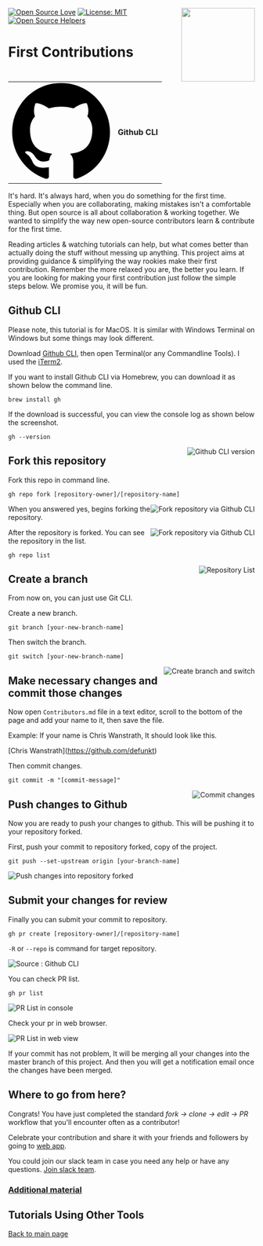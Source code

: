 [![Open Source Love](https://badges.frapsoft.com/os/v1/open-source.svg?v=103)](https://github.com/ellerbrock/open-source-badges/)
[<img align="right" width="150" src="https://firstcontributions.github.io/assets/Readme/join-slack-team.png">](https://join.slack.com/t/firstcontributors/shared_invite/enQtMzE1MTYwNzI3ODQ0LTZiMDA2OGI2NTYyNjM1MTFiNTc4YTRhZTg4OWZjMzA0ZWZmY2UxYzVkMzI1ZmVmOWI4ODdkZWQwNTM2NDVmNjY)
[![License: MIT](https://img.shields.io/badge/License-MIT-green.svg)](https://opensource.org/licenses/MIT)
[![Open Source Helpers](https://www.codetriage.com/roshanjossey/first-contributions/badges/users.svg)](https://www.codetriage.com/roshanjossey/first-contributions)

# First Contributions

<table>
  <tr>
    <td>
      <svg width="200" height="200" viewBox="0 0 16 16" aria-hidden="true">
  		<path full-rule="evenodd" d="M8 0C3.58 0 0 3.58 0 8c0 3.54 2.29 6.53 5.47 7.59.4.07.55-.17.55-.38 0-.19-.01-.82-.01-1.49-2.01.37-2.53-.49-2.69-.94-.09-.23-.48-.94-.82-1.13-.28-.15-.68-.52-.01-.53.63-.01 1.08.58 1.23.82.72 1.21 1.87.87 2.33.66.07-.52.28-.87.51-1.07-1.78-.2-3.64-.89-3.64-3.95 0-.87.31-1.59.82-2.15-.08-.2-.36-1.02.08-2.12 0 0 .67-.21 2.2.82.64-.18 1.32-.27 2-.27.68 0 1.36.09 2 .27 1.53-1.04 2.2-.82 2.2-.82.44 1.1.16 1.92.08 2.12.51.56.82 1.27.82 2.15 0 3.07-1.87 3.75-3.65 3.95.29.25.54.73.54 1.48 0 1.07-.01 1.93-.01 2.2 0 .21.15.46.55.38A8.013 8.013 0 0016 8c0-4.42-3.58-8-8-8z">
  		</path>
			</svg>
    </td>
    <td><b>Github CLI</b></td>
  </tr>
</table>
It's hard. It's always hard, when you do something for the first time. Especially when you are collaborating, making mistakes isn't a comfortable thing. But open source is all about collaboration & working together. We wanted to simplify the way new open-source contributors learn & contribute for the first time.

Reading articles & watching tutorials can help, but what comes better than actually doing the stuff without messing up anything. This project aims at providing guidance & simplifying the way rookies make their first contribution. Remember the more relaxed you are, the better you learn. If you are looking for making your first contribution just follow the simple steps below. We promise you, it will be fun.


## Github CLI

Please note, this tutorial is for MacOS. It is similar with Windows Terminal on Windows but some things may look different.

<!--
************************************
​	*** This is commented out until      ***
​	*** a Windows tutorial can be created***
************************************
Please note, this tutorial is for MacOS. Please refer to the [Windows Tutorial]() for Sourcetree if that is what you want to use.
-->

Download [Github CLI](https://cli.github.com/), then open Terminal(or any Commandline Tools). I used the [iTerm2](https://iterm2.com/).

If you want to install Github CLI via Homebrew, you can download it as shown below the command line.

~~~
brew install gh
~~~



If the download is successful, you can view the console log as shown below the screenshot.

~~~
gh --version
~~~

<img style="float: right;" src="https://user-images.githubusercontent.com/33862991/123590149-39338780-d825-11eb-8293-b730bb3e6c9e.png" alt="Github CLI version" />

## Fork this repository

Fork this repo in command line.

~~~
gh repo fork [repository-owner]/[repository-name]
~~~

<img style="float: right;" src="https://user-images.githubusercontent.com/33862991/123590154-3afd4b00-d825-11eb-91b0-99c28d87bfc7.png" alt="Fork repository via Github CLI" />

When you answered yes, begins forking the repository.

<img style="float: right;" src="https://user-images.githubusercontent.com/33862991/123590161-3c2e7800-d825-11eb-8e28-f60ecb6b8be7.png" alt="Fork repository via Github CLI" />

After the repository is forked. You can see the repository in the list.

~~~
gh repo list
~~~

<img style="float: right;" src="https://user-images.githubusercontent.com/33862991/123590165-3d5fa500-d825-11eb-98d0-a0d97fa6844c.png" alt="Repository List" />

## Create a branch

From now on, you can just use Git CLI.

Create a new branch.

~~~
git branch [your-new-branch-name]
~~~

Then switch the branch.

~~~
git switch [your-new-branch-name]
~~~

<img style="float: right;" src="https://user-images.githubusercontent.com/33862991/123590170-3e90d200-d825-11eb-8c51-12e0f1c0f903.png" alt="Create branch and switch" />

## Make necessary changes and commit those changes

Now open `Contributors.md` file in a text editor, scroll to the bottom of the page and add your name to it, then save the file.

Example: If your name is Chris Wanstrath, It should look like this.

[Chris Wanstrath]\(https://github.com/defunkt)



Then commit changes.

~~~
git commit -m "[commit-message]"
~~~

<img style="float: right;" src="https://user-images.githubusercontent.com/33862991/123590172-3f296880-d825-11eb-9c06-1d362b1bd5ff.png" alt="Commit changes" />

## Push changes to Github

Now you are ready to push your changes to github. This will be pushing it to your repository forked. 

First, push your commit to repository forked, copy of the project.

~~~
git push --set-upstream origin [your-branch-name]
~~~

![Push changes into repository forked](https://user-images.githubusercontent.com/33862991/123590173-3fc1ff00-d825-11eb-9980-66bb309f2c89.png)

## Submit your changes for review

Finally you can submit your commit to repository. 

~~~
gh pr create [repository-owner]/[repository-name]
~~~

`-R` or `--repo` is command for target repository.

![Source : Github CLI](https://user-images.githubusercontent.com/33862991/123590175-40f32c00-d825-11eb-92c5-af0e6ba637fd.png)



You can check PR list.

~~~
gh pr list
~~~

![PR List in console](https://user-images.githubusercontent.com/33862991/123590174-405a9580-d825-11eb-8c2a-e607d2aa192f.png)

Check your pr in web browser.

![PR List in web view](https://user-images.githubusercontent.com/33862991/123590177-40f32c00-d825-11eb-81e9-66a2a9d79e3b.png)

If your commit has not problem, It will be merging all your changes into the master branch of this project. And then you will get a notification email once the changes have been merged.

## Where to go from here?

Congrats!  You have just completed the standard _fork -> clone -> edit -> PR_ workflow that you'll encounter often as a contributor!

Celebrate your contribution and share it with your friends and followers by going to [web app](https://firstcontributions.github.io/#social-share).

You could join our slack team in case you need any help or have any questions. [Join slack team](https://join.slack.com/t/firstcontributors/shared_invite/enQtMzE1MTYwNzI3ODQ0LTZiMDA2OGI2NTYyNjM1MTFiNTc4YTRhZTg4OWZjMzA0ZWZmY2UxYzVkMzI1ZmVmOWI4ODdkZWQwNTM2NDVmNjY).


### [Additional material](../additional-material/git_workflow_scenarios/additional-material.md)


## Tutorials Using Other Tools
[Back to main page](https://github.com/firstcontributions/first-contributions#tutorials-using-other-tools)
